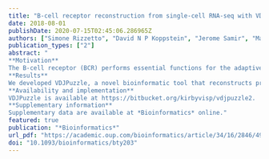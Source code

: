 ```yaml
---
title: "B-cell receptor reconstruction from single-cell RNA-seq with VDJPuzzle"
date: 2018-08-01
publishDate: 2020-07-15T02:45:06.286965Z
authors: ["Simone Rizzetto", "David N P Koppstein", "Jerome Samir", "Mandeep Singh", "Joanne H Reed", "Curtis H Cai", "Andrew R Lloyd", "Auda A Eltahla", "Christopher C Goodnow", "Fabio Luciani"]
publication_types: ["2"]
abstract: "
**Motivation**
The B-cell receptor (BCR) performs essential functions for the adaptive immune system including recognition of pathogen-derived antigens. The vast repertoire and adaptive variation of BCR sequences due to V(D)J recombination and somatic hypermutation necessitates single-cell characterization of BCR sequences. Single-cell RNA sequencing presents the opportunity for simultaneous capture of paired BCR heavy and light chains and the transcriptomic signature.
**Results**
We developed VDJPuzzle, a novel bioinformatic tool that reconstructs productive, full-length B-cell receptor sequences of both heavy and light chains and extract somatic mutations on the VDJ region. VDJPuzzle successfully reconstructed BCRs from 100% (n=117) human and 96.5% (n=200) murine B cells. The reconstructed BCRs were successfully validated with single-cell Sanger sequencing.
**Availability and implementation**
VDJPuzzle is available at https://bitbucket.org/kirbyvisp/vdjpuzzle2.
**Supplementary information**
Supplementary data are available at *Bioinformatics* online."
featured: true
publication: "*Bioinformatics*"
url_pdf: "https://academic.oup.com/bioinformatics/article/34/16/2846/4961426"
doi: "10.1093/bioinformatics/bty203"
---
```


